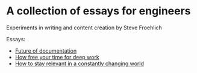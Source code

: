 # A collection of essays for engineers
Experiments in writing and content creation by Steve Froehlich

Essays:

* [Future of documentation](future-of-documentation.md)
* [How free your time for deep work](find_deep_work_time.md)
* [How to stay relevant in a constantly changing world](beware_of_your_role.md)
